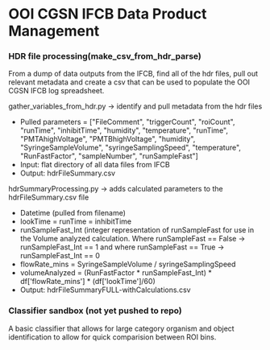 # OOI CGSN IFCB Data Product Management

### HDR file processing(make_csv_from_hdr_parse)

From a dump of data outputs from the IFCB, find all of the hdr files, pull out relevant metadata and create a csv that can be used to populate the OOI CGSN IFCB log spreadsheet. 

gather_variables_from_hdr.py -> identify and pull metadata from the hdr files
* Pulled parameters = ["FileComment", "triggerCount", "roiCount", "runTime", "inhibitTime", "humidity", "temperature", "runTime", "PMTAhighVoltage", "PMTBhighVoltage", "humidity", "SyringeSampleVolume", "syringeSamplingSpeed", "temperature", "RunFastFactor", "sampleNumber", "runSampleFast"]
* Input: flat directory of all data files from IFCB
* Output: hdrFileSummary.csv

hdrSummaryProcessing.py -> adds calculated parameters to the hdrFileSummary.csv file
* Datetime (pulled from filename)
* lookTime = runTime = inhibitTime
* runSampleFast_Int (integer representation of runSampleFast for use in the Volume analyzed calculation. Where runSampleFast == False -> runSampleFast_Int == 1 and where runSampleFast == True -> runSampleFast_Int == 0
* flowRate_mins = SyringeSampleVolume / syringeSamplingSpeed
* volumeAnalyzed = (RunFastFactor * runSampleFast_Int) * df['flowRate_mins'] * (df['lookTime']/60)
* Output: hdrFileSummaryFULL-withCalculations.csv
    



### Classifier sandbox (not yet pushed to repo)

A basic classifier that allows for large category organism and object identification to allow for quick comparision between ROI bins. 


